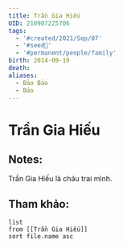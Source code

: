 ```yaml
---
title: Trần Gia Hiếu
UID: 210907225706
tags:
  - '#created/2021/Sep/07'
  - '#seed🥜'
  - '#permanent/people/family'
birth: 2014-09-19
death: 
aliases:
  - Bảo Bảo
  - Bảo
---
```

# Trần Gia Hiếu

## Notes:
Trần Gia Hiếu là cháu trai mình.

## Tham khảo:
```dataview
list
from [[Trần Gia Hiếu]]
sort file.name asc
```